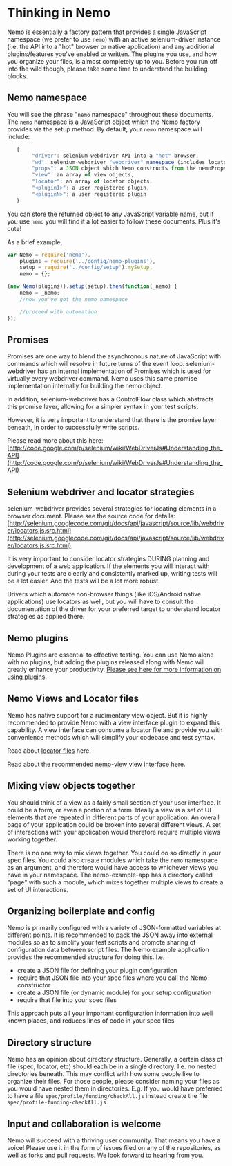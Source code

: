 # Thinking in Nemo

Nemo is essentially a factory pattern that provides a single JavaScript namespace (we prefer to use `nemo`) with an active selenium-driver
instance (i.e. the API into a "hot" browser or native application) and any additional plugins/features you've enabled or written.
The plugins you use, and how you organize your files, is almost completely up to you. Before you run off into the wild though,
please take some time to understand the building blocks.

## Nemo namespace

You will see the phrase "`nemo` namespace" throughout these documents. The `nemo` namespace is a JavaScript object which the Nemo factory
provides via the setup method. By default, your `nemo` namespace will include:
```javascript
   {
   		"driver": selenium-webdriver API into a "hot" browser,
   		"wd": selenium-webdriver "webdriver" namespace (includes locators etc),
   		"props": a JSON object which Nemo constructs from the nemoProps environment variable,
		"view": an array of view objects,
		"locator": an array of locator objects,
		"<plugin1>": a user registered plugin,
		"<pluginN>": a user registered plugin
   }
```

You can store the returned object to any JavaScript variable name, but if you use `nemo` you will find it a lot easier to follow these
documents. Plus it's cute!

As a brief example,

```javascript
var Nemo = require('nemo'),
	plugins = require('../config/nemo-plugins'),
	setup = require('../config/setup').mySetup,
	nemo = {};

(new Nemo(plugins)).setup(setup).then(function(_nemo) {
	nemo = _nemo;
	//now you've got the nemo namespace

	//proceed with automation
});

```

## Promises

Promises are one way to blend the asynchronous nature of JavaScript with commands which will resolve in future turns of the event loop.
selenium-webdriver has an internal implementation of Promises which is used for virtually every webdriver command. Nemo uses this same promise
implementation internally for building the nemo object.

In addition, selenium-webdriver has a ControlFlow class which abstracts this promise layer, allowing for a simpler syntax in your test scripts.

However, it is very important to understand that there is the promise layer beneath, in order to successfully write scripts.

Please read more about this here: [http://code.google.com/p/selenium/wiki/WebDriverJs#Understanding_the_API](http://code.google.com/p/selenium/wiki/WebDriverJs#Understanding_the_API)

## Selenium webdriver and locator strategies

selenium-webdriver provides several strategies for locating elements in a browser document. Please see the source code for details:
[http://selenium.googlecode.com/git/docs/api/javascript/source/lib/webdriver/locators.js.src.html](http://selenium.googlecode.com/git/docs/api/javascript/source/lib/webdriver/locators.js.src.html)

It is very important to consider locator strategies DURING planning and development of a web application. If the elements you will
interact with during your tests are clearly and consistently marked up, writing tests will be a lot easier. And the tests will be a
lot more robust.

Drivers which automate non-browser things (like iOS/Android native applications) use locators as well, but you will have to consult the
documentation of the driver for your preferred target to understand locator strategies as applied there.

## Nemo plugins

Nemo Plugins are essential to effective testing. You can use Nemo alone with no plugins, but adding the plugins released along with Nemo
 will greatly enhance your productivity. [Please see here for more information on using plugins](plugins.md).

## Nemo Views and Locator files

Nemo has native support for a rudimentary view object. But it is highly recommended to provide Nemo with a view interface plugin to expand
this capability. A view interface can consume a locator file and provide you with convenience methods which will simplify your codebase and
test syntax.

Read about [locator files](locators.md) here.

Read about the recommended [nemo-view](https://github.com/paypal/nemo-view) view interface here.

## Mixing view objects together

You should think of a view as a fairly small section of your user interface. It could be a form, or even a portion of a form. Ideally a
view is a set of UI elements that are repeated in different parts of your application. An overall page of your application could be
 broken into several different views. A set of interactions with your application would therefore require multiple views working together.

There is no one way to mix views together. You could do so directly in your spec files. You could also create modules which take the `nemo` namespace
as an argument, and therefore would have access to whichever views you have in your namespace. The nemo-example-app has a directory called "page"
with such a module, which mixes together multiple views to create a set of UI interactions.

## Organizing boilerplate and config

Nemo is primarily configured with a variety of JSON-formatted variables at different points. It is recommended to pack the JSON away
into external modules so as to simplify your test scripts and promote sharing of configuration data between script files. The Nemo example
application provides the recommended structure for doing this. I.e.
* create a JSON file for defining your plugin configuration
* require that JSON file into your spec files where you call the Nemo constructor
* create a JSON file (or dynamic module) for your setup configuration
* require that file into your spec files

This approach puts all your important configuration information into well known places, and reduces lines of code in your spec files

## Directory structure

Nemo has an opinion about directory structure. Generally, a certain class of file (spec, locator, etc) should each be in a single directory.
I.e. no nested directories beneath. This may conflict with how some people like to organize their files. For those people, please consider
naming your files as you would have nested them in directories. E.g. If you would have preferred to have a file `spec/profile/funding/checkAll.js`
instead create the file `spec/profile-funding-checkAll.js`

## Input and collaboration is welcome

Nemo will succeed with a thriving user community. That means you have a voice! Please use it in the form of issues filed on any of the repositories,
as well as forks and pull requests. We look forward to hearing from you.

